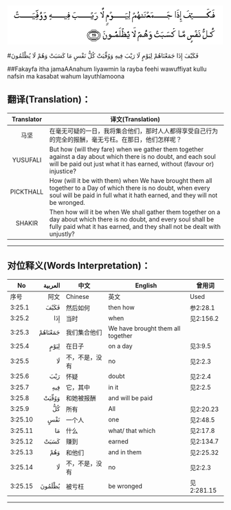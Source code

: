 ![003:025](images/003_025.gif)

#فَكَيْفَ إِذَا جَمَعْنَاهُمْ لِيَوْمٍ لَا رَيْبَ فِيهِ وَوُفِّيَتْ كُلُّ نَفْسٍ مَا كَسَبَتْ وَهُمْ لَا يُظْلَمُونَ 

##Fakayfa itha jamaAAnahum liyawmin la rayba feehi wawuffiyat kullu nafsin ma kasabat wahum layuthlamoona 

## 翻译(Translation)：

| Translator | 译文(Translation)                                            |
| :--------: | ------------------------------------------------------------ |
|    马坚    | 在毫无可疑的一日，我将集合他们，那时人人都得享受自己行为的完全的报酬，毫无亏枉。在那日，他们怎样呢？ |
|  YUSUFALI  | But how (will they fare) when we gather them together against a day about which there is no doubt, and each soul will be paid out just what it has earned, without (favour or) injustice? |
| PICKTHALL  | How (will it be with them) when We have brought them all together to a Day of which there is no doubt, when every soul will be paid in full what it hath earned, and they will not be wronged. |
|   SHAKIR   | Then how will it be when We shall gather them together on a day about which there is no doubt, and every soul shall be fully paid what it has earned, and they shall not be dealt with unjustly? |

---

## 对位释义(Words Interpretation)：

| No   | العربية | 中文    | English | 曾用词 |
| ---- | ------: | ------- | ------- | ------ |
| 序号 |    阿文 | Chinese | 英文    | Used   |
| 3:25.1  | فَكَيْفَ    | 然后如何       | then how                          | 参2:28.1   |
| 3:25.2  | إِذَا     | 当时           | when                              | 见2:156.2  |
| 3:25.3  | جَمَعْنَاهُمْ | 我们集合他们   | We have brought them all together |            |
| 3:25.4  | لِيَوْمٍ    | 在日子         | on a day                          | 见3:9.5    |
| 3:25.5  | لَا      | 不，不是，没有 | no                                | 见2:2.3    |
| 3:25.6  | رَيْبَ     | 怀疑           | doubt                             | 见2:2.4    |
| 3:25.7  | فِيهِ     | 它，其中       | in it                             | 见2:2.5    |
| 3:25.8  | وَوُفِّيَتْ   | 和她被报酬     | and will be paid                  |            |
| 3:25.9  | كُلُّ      | 所有           | All                               | 见2:20.23  |
| 3:25.10 | نَفْسٍ     | 一个人         | one                               | 见2:48.5   |
| 3:25.11 | مَا      | 什么           | what/ that which                  | 见2:17.8   |
| 3:25.12 | كَسَبَتْ    | 赚到           | earned                            | 见2:134.7  |
| 3:25.13 | وَهُمْ     | 和他们         | and in them                       | 见2:25.32  |
| 3:25.14 | لَا      | 不，不是，没有 | no                                | 见2:2.3    |
| 3:25.15 | يُظْلَمُونَ  | 被亏枉         | be wronged                        | 见2:281.15 |

---
